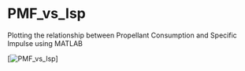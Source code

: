 # PMF_vs_Isp
Plotting the relationship between Propellant Consumption and Specific Impulse using MATLAB

[![PMF_vs_Isp](https://raw.githubusercontent.com/kehengsite/PMF_vs_Isp/master/PMF_vs_Isp.PNG)]
